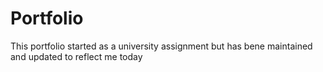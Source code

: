 # Portfolio

This portfolio started as a university assignment but has bene maintained and updated to reflect me today
